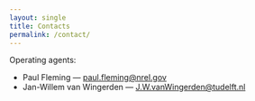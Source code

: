 ```yaml
---
layout: single
title: Contacts
permalink: /contact/
---
```


Operating agents:

 - Paul Fleming  &mdash; paul.fleming@nrel.gov
- Jan-Willem van Wingerden  &mdash; J.W.vanWingerden@tudelft.nl
